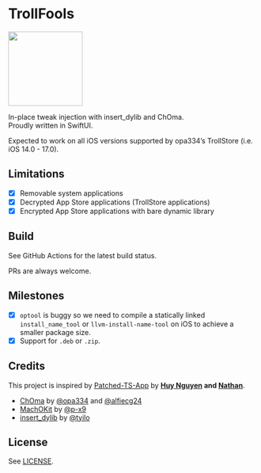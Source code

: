 # TrollFools

[now-on-havoc]: https://havoc.app/package/trollfools

[<img width="150" src="https://docs.havoc.app/img/badges/get_square.svg" />][now-on-havoc]

In-place tweak injection with insert_dylib and ChOma.  
Proudly written in SwiftUI.  

Expected to work on all iOS versions supported by opa334’s TrollStore (i.e. iOS 14.0 - 17.0).

## Limitations

- [x] Removable system applications
- [x] Decrypted App Store applications (TrollStore applications)
- [x] Encrypted App Store applications with bare dynamic library

## Build

See GitHub Actions for the latest build status.

PRs are always welcome.

## Milestones

- [x] `optool` is buggy so we need to compile a statically linked `install_name_tool` or `llvm-install-name-tool` on iOS to achieve a smaller package size.
- [x] Support for `.deb` or `.zip`.

## Credits

This project is inspired by [Patched-TS-App](https://github.com/34306/Patched-TS-App) by **[Huy Nguyen](https://x.com/Little_34306) and [Nathan](https://x.com/dedbeddedbed)**.

- [ChOma](https://github.com/opa334/ChOma) by [@opa334](https://github.com/opa334) and [@alfiecg24](https://github.com/alfiecg24)
- [MachOKit](https://github.com/p-x9/MachOKit) by [@p-x9](https://github.com/p-x9)
- [insert_dylib](https://github.com/tyilo/insert_dylib) by [@tyilo](https://github.com/tyilo)

## License

See [LICENSE](LICENSE).
